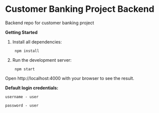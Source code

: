 # Customer Banking Project Backend

Backend repo for customer banking project


**Getting Started**

1. Install all dependencies:

        npm install


2. Run the development server:

        npm start

Open http://localhost:4000 with your browser to see the result.


**Default login credentials:**

    username - user

    password - user

